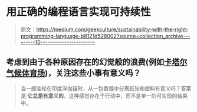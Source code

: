 # 用正确的编程语言实现可持续性

> 原文：<https://medium.com/geekculture/sustainability-with-the-right-programming-language-b8121d528002?source=collection_archive---------10----------------------->

## 考虑到由于各种原因存在的幻觉般的浪费(例如[卡塔尔气候体育场](https://www.sportbible.com/football/qatars-eight-world-cup-stadiums-are-fully-air-conditioned-20220402))，关注这些小事有意义吗？

> 当一艘油轮在印度洋抛锚时，从一包香烟中分离纸张和塑料有意义吗？答案是:**它总是有意义的**。这种感觉存在于行动中，而不是单一的可实现的结果中。